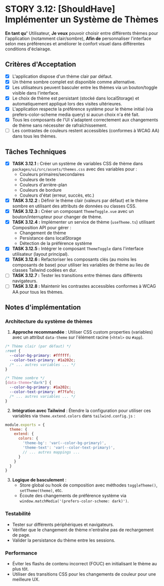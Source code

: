 # STORY 3.12: [ShouldHave] Implémenter un Système de Thèmes

**En tant qu'** Utilisateur,
**Je veux** pouvoir choisir entre différents thèmes pour l'application (notamment clair/sombre),
**Afin de** personnaliser l'interface selon mes préférences et améliorer le confort visuel dans différentes conditions d'éclairage.

## Critères d'Acceptation

-   [x] L'application dispose d'un thème clair par défaut.
-   [x] Un thème sombre complet est disponible comme alternative.
-   [x] Les utilisateurs peuvent basculer entre les thèmes via un bouton/toggle visible dans l'interface.
-   [x] Le choix de thème est persistant (stocké dans localStorage) et automatiquement appliqué lors des visites ultérieures.
-   [x] L'application respecte la préférence système pour le thème initial (via prefers-color-scheme media query) si aucun choix n'a été fait.
-   [x] Tous les composants de l'UI s'adaptent correctement aux changements de thème sans nécessiter de rafraîchissement.
-   [ ] Les contrastes de couleurs restent accessibles (conformes à WCAG AA) dans tous les thèmes.

## Tâches Techniques

-   [x] **TASK 3.12.1 :** Créer un système de variables CSS de thème dans `packages/ui/src/assets/themes.css` avec des variables pour :
    -   Couleurs primaires/secondaires
    -   Couleurs de texte
    -   Couleurs d'arrière-plan
    -   Couleurs de bordure
    -   Couleurs d'état (erreur, succès, etc.)
-   [x] **TASK 3.12.2 :** Définir le thème clair (valeurs par défaut) et le thème sombre en utilisant des attributs de données ou classes CSS.
-   [x] **TASK 3.12.3 :** Créer un composant `ThemeToggle.vue` avec un bouton/interrupteur pour changer de thème.
-   [x] **TASK 3.12.4 :** Implémenter un service de thème (`useTheme.ts`) utilisant Composition API pour gérer :
    -   Changement de thème
    -   Persistance dans localStorage
    -   Détection de la préférence système
-   [x] **TASK 3.12.5 :** Intégrer le composant `ThemeToggle` dans l'interface utilisateur (layout principal).
-   [x] **TASK 3.12.6 :** Refactoriser les composants clés (au moins les composants de base) pour utiliser les variables de thème au lieu de classes Tailwind codées en dur.
-   [ ] **TASK 3.12.7 :** Tester les transitions entre thèmes dans différents navigateurs.
-   [ ] **TASK 3.12.8 :** Maintenir les contrastes accessibles conformes à WCAG AA pour tous les thèmes.

## Notes d'implémentation

### Architecture du système de thèmes

1. **Approche recommandée** : Utiliser CSS custom properties (variables) avec un attribut `data-theme` sur l'élément racine (`<html>` ou `#app`).

```css
/* Thème clair (par défaut) */
:root {
  --color-bg-primary: #ffffff;
  --color-text-primary: #1a202c;
  /* ... autres variables ... */
}

/* Thème sombre */
[data-theme="dark"] {
  --color-bg-primary: #1a202c;
  --color-text-primary: #f7fafc;
  /* ... autres variables ... */
}
```

2. **Intégration avec Tailwind** : Étendre la configuration pour utiliser ces variables via `theme.extend.colors` dans `tailwind.config.js` :

```js
module.exports = {
  theme: {
    extend: {
      colors: {
        'theme-bg': 'var(--color-bg-primary)',
        'theme-text': 'var(--color-text-primary)',
        // ... autres mappings ...
      }
    }
  }
}
```

3. **Logique de basculement** : 
   - Store global ou hook de composition avec méthodes `toggleTheme()`, `setTheme(theme)`, etc.
   - Écoute des changements de préférence système via `window.matchMedia('(prefers-color-scheme: dark)')`.

### Testabilité
- Tester sur différents périphériques et navigateurs.
- Vérifier que le changement de thème n'entraîne pas de rechargement de page.
- Valider la persistance du thème entre les sessions.

### Performance
- Éviter les flashs de contenu incorrect (FOUC) en initialisant le thème au plus tôt.
- Utiliser des transitions CSS pour les changements de couleur pour une meilleure UX. 